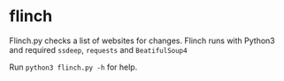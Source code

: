 # flinch
Flinch.py checks a list of websites for changes. Flinch runs with Python3 and required ```ssdeep```, ```requests``` and ```BeatifulSoup4```

Run ```python3 flinch.py -h``` for help.


